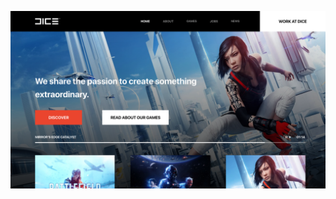 ![Dice Website](https://github.com/cherucole/DICE-Website-Redesign/blob/master/img/outlook.png?raw=true)
